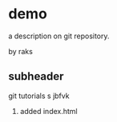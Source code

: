 # demo

a description on git repository.

by raks

## subheader

git tutorials
s
jbfvk 
1. added index.html
